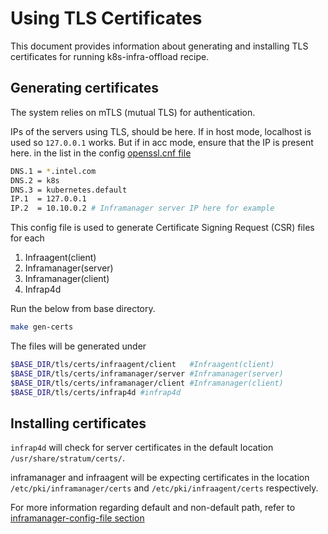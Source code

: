 # Using TLS Certificates

This document provides information about generating and installing TLS
certificates for running k8s-infra-offload recipe.

## Generating certificates
The system relies on mTLS (mutual TLS) for authentication.

IPs of the servers using TLS, should be here. If in host mode,
localhost is used so `127.0.0.1` works. But if in acc mode,
ensure that the IP is present here.
in the list in the config [openssl.cnf file](scripts/tls/openssl.cnf)
```bash
DNS.1 = *.intel.com
DNS.2 = k8s
DNS.3 = kubernetes.default
IP.1  = 127.0.0.1
IP.2  = 10.10.0.2 # Inframanager server IP here for example
```

This config file is used to generate Certificate Signing Request (CSR)
files for each 
1. Infraagent(client)
2. Inframanager(server)
3. Inframanager(client)
4. Infrap4d

Run the below from base directory.
```bash
make gen-certs
```
The files will be generated under
```bash
$BASE_DIR/tls/certs/infraagent/client   #Infraagent(client)
$BASE_DIR/tls/certs/inframanager/server #Inframanager(server)
$BASE_DIR/tls/certs/inframanager/client #Inframanager(client)
$BASE_DIR/tls/certs/infrap4d #infrap4d
```

## Installing certificates

`infrap4d` will check for server certificates in the default location
`/usr/share/stratum/certs/`.

inframanager and infraagent will be expecting certificates in the
location `/etc/pki/inframanager/certs` and `/etc/pki/infraagent/certs`
respectively.


For more information regarding default and non-default path, refer to
[inframanager-config-file section](docs/setup.md#inframanager-config-file-update)
